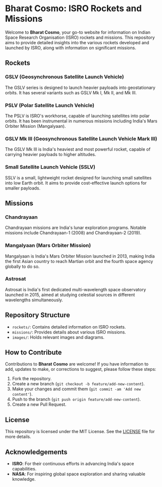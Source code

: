 # Bharat Cosmo: ISRO Rockets and Missions

Welcome to **Bharat Cosmo**, your go-to website for information on Indian Space Research Organisation (ISRO) rockets and missions. This repository aims to provide detailed insights into the various rockets developed and launched by ISRO, along with information on significant missions.

## Rockets

### GSLV (Geosynchronous Satellite Launch Vehicle)
The GSLV series is designed to launch heavier payloads into geostationary orbits. It has several variants such as GSLV Mk I, Mk II, and Mk III.

### PSLV (Polar Satellite Launch Vehicle)
The PSLV is ISRO's workhorse, capable of launching satellites into polar orbits. It has been instrumental in numerous missions including India's Mars Orbiter Mission (Mangalyaan).

### GSLV Mk III (Geosynchronous Satellite Launch Vehicle Mark III)
The GSLV Mk III is India's heaviest and most powerful rocket, capable of carrying heavier payloads to higher altitudes.

### Small Satellite Launch Vehicle (SSLV)
SSLV is a small, lightweight rocket designed for launching small satellites into low Earth orbit. It aims to provide cost-effective launch options for smaller payloads.

## Missions

### Chandrayaan
Chandrayaan missions are India's lunar exploration programs. Notable missions include Chandrayaan-1 (2008) and Chandrayaan-2 (2019).

### Mangalyaan (Mars Orbiter Mission)
Mangalyaan is India's Mars Orbiter Mission launched in 2013, making India the first Asian country to reach Martian orbit and the fourth space agency globally to do so.

### Astrosat
Astrosat is India's first dedicated multi-wavelength space observatory launched in 2015, aimed at studying celestial sources in different wavelengths simultaneously.

## Repository Structure

- `rockets/`: Contains detailed information on ISRO rockets.
- `missions/`: Provides details about various ISRO missions.
- `images/`: Holds relevant images and diagrams.

## How to Contribute

Contributions to **Bharat Cosmo** are welcome! If you have information to add, updates to make, or corrections to suggest, please follow these steps:

1. Fork the repository.
2. Create a new branch (`git checkout -b feature/add-new-content`).
3. Make your changes and commit them (`git commit -am 'Add new content'`).
4. Push to the branch (`git push origin feature/add-new-content`).
5. Create a new Pull Request.

## License

This repository is licensed under the MIT License. See the [LICENSE](./LICENSE) file for more details.

## Acknowledgements

- **ISRO**: For their continuous efforts in advancing India's space capabilities.
- **NASA**: For inspiring global space exploration and sharing valuable knowledge.



